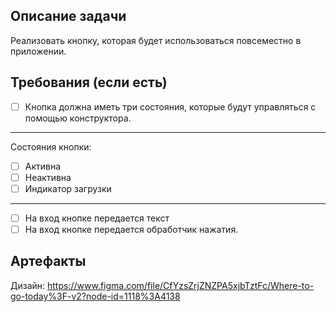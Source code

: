 ## Описание задачи

Реализовать кнопку, которая будет использоваться повсеместно в приложении.

## Требования (если есть)

* [ ] Кнопка должна иметь три состояния, которые будут управляться с помощью
конструктора. 
----
Состояния кнопки:
* [ ] Активна
* [ ] Неактивна
* [ ] Индикатор загрузки
----

* [ ] На вход кнопке передается текст
* [ ] На вход кнопке передается обработчик нажатия.

## Артефакты

Дизайн: https://www.figma.com/file/CfYzsZrjZNZPA5xjbTztFc/Where-to-go-today%3F-v2?node-id=1118%3A4138
 
